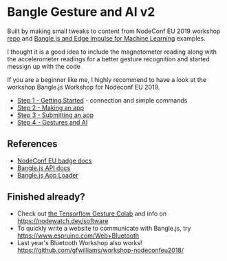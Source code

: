 Bangle Gesture and AI v2
=========================

Built by making small tweaks to content from NodeConf EU 2019 workshop [repo](https://github.com/gfwilliams/workshop-nodeconfeu2019) and [Bangle.js and Edge Impulse for Machine Learning](https://www.espruino.com/Bangle.js+EdgeImpulse) examples.

I thought it is a good idea to include the magnetometer reading along with the accelerometer readings for a better gesture recognition and started messign up with the code

If you are a beginner like me, I highly recommend to have a look at the workshop
Bangle.js Workshop for Nodeconf EU 2019.

* [Step 1 - Getting Started](step1.md) - connection and simple commands
* [Step 2 - Making an app](step2.md)
* [Step 3 - Submitting an app](step3.md)
* [Step 4 - Gestures and AI](step4.md)

## References

* [NodeConf EU badge docs](https://nodewatch.dev/)
* [Bangle.js API docs](https://banglejs.com/reference)
* [Bangle.js App Loader](https://banglejs.com/apps)

## Finished already?

* Check out [the Tensorflow Gesture Colab](https://colab.research.google.com/) and info on https://nodewatch.dev/software
* To quickly write a website to communicate with Bangle.js, try https://www.espruino.com/Web+Bluetooth
* Last year's Bluetooth Workshop also works! https://github.com/gfwilliams/workshop-nodeconfeu2018/
